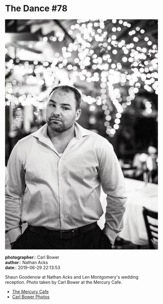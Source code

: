 # The Dance #78

![Shaun Goodenow at Nathan Acks and Len Montgomery's wedding reception](assets/2019-06-29-set-4-the-dance-78.webp)

**photographer**:: Carl Bower  
**author**:: Nathan Acks  
**date**:: 2019-06-29 22:13:53

Shaun Goodenow at Nathan Acks and Len Montgomery's wedding reception. Photo taken by Carl Bower at the Mercury Cafe.

* [The Mercury Cafe](http://mercurycafe.com)
* [Carl Bower Photos](https://carlbowerphotos.com)

